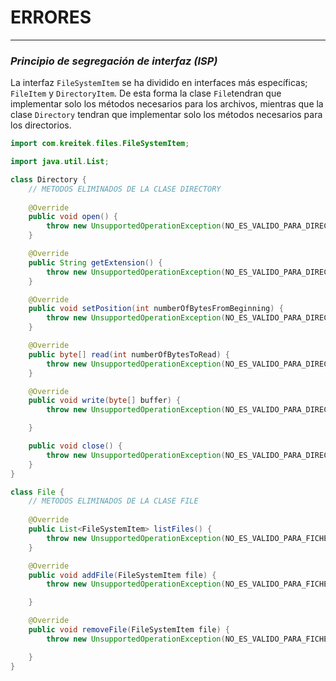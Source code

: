 # ERRORES

 ---
### *Principio de segregación de interfaz (ISP)*

La interfaz `FileSystemItem` se ha dividido en interfaces más específicas; 
`FileItem` y `DirectoryItem`. De esta forma la clase `File`tendran que implementar 
solo los métodos necesarios para los archivos, mientras que la clase `Directory` 
tendran que implementar solo los métodos necesarios para los directorios.

```java
import com.kreitek.files.FileSystemItem;

import java.util.List;

class Directory {
    // METODOS ELIMINADOS DE LA CLASE DIRECTORY
    
    @Override
    public void open() {
        throw new UnsupportedOperationException(NO_ES_VALIDO_PARA_DIRECTORIOS);
    }

    @Override
    public String getExtension() {
        throw new UnsupportedOperationException(NO_ES_VALIDO_PARA_DIRECTORIOS);
    }

    @Override
    public void setPosition(int numberOfBytesFromBeginning) {
        throw new UnsupportedOperationException(NO_ES_VALIDO_PARA_DIRECTORIOS);
    }

    @Override
    public byte[] read(int numberOfBytesToRead) {
        throw new UnsupportedOperationException(NO_ES_VALIDO_PARA_DIRECTORIOS);
    }

    @Override
    public void write(byte[] buffer) {
        throw new UnsupportedOperationException(NO_ES_VALIDO_PARA_DIRECTORIOS);

    }

    public void close() {
        throw new UnsupportedOperationException(NO_ES_VALIDO_PARA_DIRECTORIOS);
    }
}

class File {
    // METODOS ELIMINADOS DE LA CLASE FILE
    
    @Override
    public List<FileSystemItem> listFiles() {
        throw new UnsupportedOperationException(NO_ES_VALIDO_PARA_FICHEROS);
    }

    @Override
    public void addFile(FileSystemItem file) {
        throw new UnsupportedOperationException(NO_ES_VALIDO_PARA_FICHEROS);

    }

    @Override
    public void removeFile(FileSystemItem file) {
        throw new UnsupportedOperationException(NO_ES_VALIDO_PARA_FICHEROS);

    }
}
```




